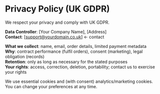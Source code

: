 # Privacy Policy (UK GDPR)

We respect your privacy and comply with UK GDPR.

**Data Controller**: [Your Company Name], [Address]  
**Contact**: [support@yourdomain.co.uk]  ← contact

**What we collect**: name, email, order details, limited payment metadata  
**Why**: contract performance (fulfil orders), consent (marketing), legal obligation (records)  
**Retention**: only as long as necessary for the stated purposes  
**Your rights**: access, correction, deletion, portability; contact us to exercise your rights

We use essential cookies and (with consent) analytics/marketing cookies. You can change your preferences at any time.
